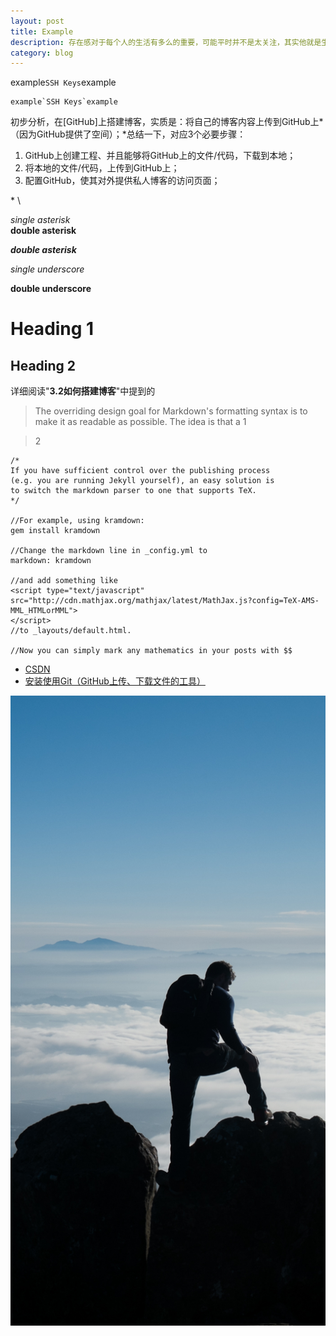 ```yaml
---
layout: post
title: Example
description: 存在感对于每个人的生活有多么的重要，可能平时并不是太关注，其实他就是生活的全部
category: blog
---
```


example`SSH Keys`example

```
example`SSH Keys`example  
```

初步分析，在[GitHub]上搭建博客，实质是：将自己的博客内容上传到GitHub上*（因为GitHub提供了空间）；*总结一下，对应3个必要步骤：

1. GitHub上创建工程、并且能够将GitHub上的文件/代码，下载到本地；
2. 将本地的文件/代码，上传到GitHub上；
3. 配置GitHub，使其对外提供私人博客的访问页面；


\* \\

*single asterisk*  
**double asterisk** 

***double asterisk***


_single underscore_

__double underscore__


Heading 1
=========

Heading 2
---------

详细阅读"__3.2如何搭建博客__"中提到的

> The overriding design goal for Markdown's
> formatting syntax is to make it as readable
> as possible. The idea is that a 
> 1 

> 2


~~~
/*
If you have sufficient control over the publishing process
(e.g. you are running Jekyll yourself), an easy solution is
to switch the markdown parser to one that supports TeX.
*/

//For example, using kramdown:
gem install kramdown

//Change the markdown line in _config.yml to
markdown: kramdown

//and add something like
<script type="text/javascript" 
src="http://cdn.mathjax.org/mathjax/latest/MathJax.js?config=TeX-AMS-MML_HTMLorMML">
</script>
//to _layouts/default.html. 

//Now you can simply mark any mathematics in your posts with $$
~~~

* [CSDN]
* [安装使用Git（GitHub上传、下载文件的工具）](https://help.github.com/articles/set-up-git)

![git-github](/images/side-background.jpg)


[Lei]:    http://dadarom.github.io  "Lei"
[CSDN]: www.csdn.net
